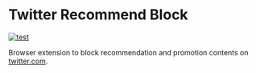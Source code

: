 # Twitter Recommend Block

[![test](https://github.com/r7kamura/twitter-recommend-block/actions/workflows/test.yml/badge.svg)](https://github.com/r7kamura/twitter-recommend-block/actions/workflows/test.yml)

Browser extension to block recommendation and promotion contents on [twitter.com](https://twitter.com/).
